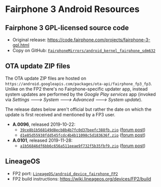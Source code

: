# Fairphone 3 Android Resources

## Fairphone 3 GPL-licensed source code

- Original release: https://code.fairphone.com/projects/fairphone-3-gpl.html
- Copy on GitHub: [`FairphoneMirrors/android_kernel_fairphone_sdm632`](https://github.com/FairphoneMirrors/android_kernel_fairphone_sdm632)

## OTA update ZIP files

The OTA update ZIP files are hosted on `https://android.googleapis.com/packages/ota-api/fairphone_fp3_fp3`. Unlike on the FP2 there's no Fairphone-specific updater app, instead system updates are performed by the *Google Play services* app (invoked via *Settings 🡒 System 🡒 Advanced 🡒 System update*).

The release dates below aren't official but rather the date on which the update is first received and mentioned by a FP3 user.

- **A.0096**, released 2019-10-22:
  - [`39ce8b1b568149d8ecb8b4b7fc0d37beefc388fb.zip`](https://android.googleapis.com/packages/ota-api/fairphone_fp3_fp3/39ce8b1b568149d8ecb8b4b7fc0d37beefc388fb.zip) ([forum post](https://forum.fairphone.com/t/september-security-update-released-and-more/53982/19))
  - [`d1e85d55938fdd545fcdc4b4b11098c5d183636f.zip`](https://android.googleapis.com/packages/ota-api/fairphone_fp3_fp3/d1e85d55938fdd545fcdc4b4b11098c5d183636f.zip) ([forum post](https://forum.fairphone.com/t/september-security-update-released-and-more/53982/20))
- **A.0101**, released 2019-11-28:
  - [`a1b56846df6bb6c656a511eeae9f732f5b35fbf9.zip`](https://android.googleapis.com/packages/ota-api/fairphone_fp3_fp3/a1b56846df6bb6c656a511eeae9f732f5b35fbf9.zip) ([forum post](https://forum.fairphone.com/t/has-anybody-received-the-october-security-update-yet/55045/10))

## LineageOS

- FP2 port: [`LineageOS/android_device_fairphone_FP2`](https://github.com/LineageOS/android_device_fairphone_FP2)
- FP2 build instructions: https://wiki.lineageos.org/devices/FP2/build
